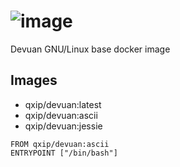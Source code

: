 # ![image](https://user-images.githubusercontent.com/1423657/41807406-0897d320-76cf-11e8-9fa6-f26eefb7b313.png)

Devuan GNU/Linux base docker image

## Images
* qxip/devuan:latest
* qxip/devuan:ascii
* qxip/devuan:jessie

```
FROM qxip/devuan:ascii
ENTRYPOINT ["/bin/bash"]  
```
